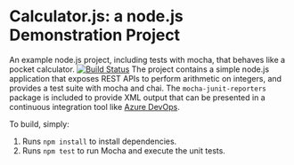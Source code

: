 Calculator.js: a node.js Demonstration Project
==============================================
An example node.js project, including tests with mocha, that behaves like
a pocket calculator.
[![Build Status](https://dev.azure.com/asadraza19/Integrating%20External%20Source%20Control%20with%20Azure%20Pipelines/_apis/build/status/AsadDevop.calculator?branchName=master)](https://dev.azure.com/asadraza19/Integrating%20External%20Source%20Control%20with%20Azure%20Pipelines/_build/latest?definitionId=26&branchName=master)
The project contains a simple node.js application that exposes REST APIs
to perform arithmetic on integers, and provides a test suite with mocha
and chai.  The `mocha-junit-reporters` package is included to provide XML
output that can be presented in a continuous integration tool like
[Azure DevOps](https://azure.com/devops).

To build, simply:

1. Runs `npm install` to install dependencies.
2. Runs `npm test` to run Mocha and execute the unit tests.

